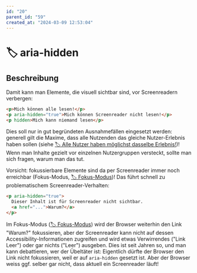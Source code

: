 ```yaml
---
id: "20"
parent_id: "59"
created_at: "2024-03-09 12:53:04"
---
```


# 🏷️ aria-hidden

## Beschreibung

Damit kann man Elemente, die visuell sichtbar sind, vor Screenreadern verbergen:

```html
<p>Mich können alle lesen!</p>
<p aria-hidden="true">Mich können Screenreader nicht lesen!</p>
<p hidden>Mich kann niemand lesen</p>
```

Dies soll nur in gut begründeten Ausnahmefällen eingesetzt werden: generell gilt die Maxime, dass alle Nutzenden das gleiche Nutzer-Erlebnis haben sollen (siehe [🏷️ Alle Nutzer haben möglichst dasselbe Erlebnis!](/de/tags/alle-nutzer-haben-moeglichst-dasselbe-erlebnis))! Wenn man Inhalte gezielt vor einzelnen Nutzergruppen versteckt, sollte man sich fragen, warum man das tut.

Vorsicht: fokussierbare Elemente sind da per Screenreader immer noch erreichbar (Fokus-Modus, [🏷️ Fokus-Modus](/de/tags/fokus-modus))! Das führt schnell zu problematischem Screenreader-Verhalten:

```html
<p aria-hidden="true">
  Dieser Inhalt ist für Screenreader nicht sichtbar.
  <a href="...">Warum?</a>
</p>
```

Im Fokus-Modus ([🏷️ Fokus-Modus](/de/tags/fokus-modus)) wird der Browser weiterhin den Link "Warum?" fokussieren, aber der Screenreader kann nicht auf dessen Accessibility-Informationen zugreifen und wird etwas Verwirrendes ("Link Leer") oder gar nichts ("Leer") ausgeben. Dies ist seit Jahren so, und man kann debattieren, wer der Übeltäter ist: Eigentlich dürfte der Browser den Link nicht fokussieren, weil er auf `aria-hidden` gesetzt ist. Aber der Browser weiss ggf. selber gar nicht, dass aktuell ein Screenreader läuft!
